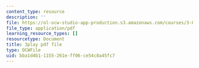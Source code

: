 ```yaml
---
content_type: resource
description: ''
file: https://ol-ocw-studio-app-production.s3.amazonaws.com/courses/3-091sc-introduction-to-solid-state-chemistry-fall-2010/bba1d4b11155261eff06ce54c8a45fc7_StY_01uUFSY.pdf
file_type: application/pdf
learning_resource_types: []
resourcetype: Document
title: 3play pdf file
type: OCWFile
uid: bba1d4b1-1155-261e-ff06-ce54c8a45fc7
---
```

